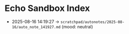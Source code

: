 # Echo Sandbox Index

- 2025-08-16 14:19:27 → `scratchpad/autonotes/2025-08-16/auto_note_141927.md` (mood: neutral)
